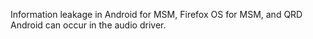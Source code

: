 Information leakage in Android for MSM, Firefox OS for MSM, and QRD Android can occur in the audio driver.
